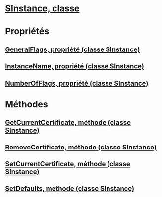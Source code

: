 # [SInstance, classe](sinstance-class.md)
# Propriétés
## [GeneralFlags, propriété (classe SInstance)](generalflags-property-sinstance-class.md)
## [InstanceName, propriété (classe SInstance)](instancename-property-sinstance-class.md)
## [NumberOfFlags, propriété (classe SInstance)](numberofflags-property-sinstance-class.md)
# Méthodes
## [GetCurrentCertificate, méthode (classe SInstance)](getcurrentcertificate-method-sinstance-class.md)
## [RemoveCertificate, méthode (classe SInstance)](removecertificate-method-sinstance-class.md)
## [SetCurrentCertificate, méthode (classe SInstance)](setcurrentcertificate-method-sinstance-class.md)
## [SetDefaults, méthode (classe SInstance)](setdefaults-method-sinstance-class.md)
